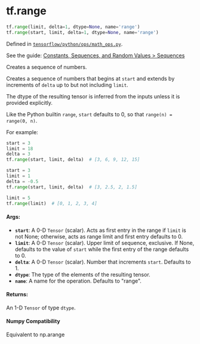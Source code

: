 <div itemscope itemtype="http://developers.google.com/ReferenceObject">
<meta itemprop="name" content="tf.range" />
<meta itemprop="path" content="Stable" />
</div>

# tf.range

``` python
tf.range(limit, delta=1, dtype=None, name='range')
tf.range(start, limit, delta=1, dtype=None, name='range')
```



Defined in [`tensorflow/python/ops/math_ops.py`](https://www.tensorflow.org/code/tensorflow/python/ops/math_ops.py).

See the guide: [Constants, Sequences, and Random Values > Sequences](../../../api_guides/python/constant_op.md#Sequences)

Creates a sequence of numbers.

Creates a sequence of numbers that begins at `start` and extends by
increments of `delta` up to but not including `limit`.

The dtype of the resulting tensor is inferred from the inputs unless
it is provided explicitly.

Like the Python builtin `range`, `start` defaults to 0, so that
`range(n) = range(0, n)`.

For example:

```python
start = 3
limit = 18
delta = 3
tf.range(start, limit, delta)  # [3, 6, 9, 12, 15]

start = 3
limit = 1
delta = -0.5
tf.range(start, limit, delta)  # [3, 2.5, 2, 1.5]

limit = 5
tf.range(limit)  # [0, 1, 2, 3, 4]
```

#### Args:

* <b>`start`</b>: A 0-D `Tensor` (scalar). Acts as first entry in the range if
    `limit` is not None; otherwise, acts as range limit and first entry
    defaults to 0.
* <b>`limit`</b>: A 0-D `Tensor` (scalar). Upper limit of sequence,
    exclusive. If None, defaults to the value of `start` while the first
    entry of the range defaults to 0.
* <b>`delta`</b>: A 0-D `Tensor` (scalar). Number that increments
    `start`. Defaults to 1.
* <b>`dtype`</b>: The type of the elements of the resulting tensor.
* <b>`name`</b>: A name for the operation. Defaults to "range".


#### Returns:

An 1-D `Tensor` of type `dtype`.



#### Numpy Compatibility
Equivalent to np.arange


